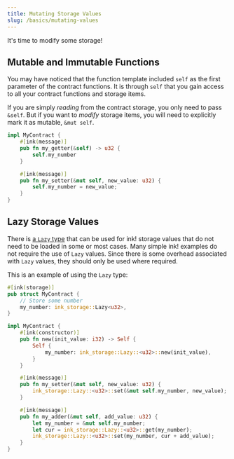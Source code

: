 ```yaml
---
title: Mutating Storage Values
slug: /basics/mutating-values
---
```


It's time to modify some storage!

## Mutable and Immutable Functions

You may have noticed that the function template included `self` as the first parameter of the
contract functions. It is through `self` that you gain access to all your contract functions and
storage items.

If you are simply _reading_ from the contract storage, you only need to pass `&self`. But if you want to _modify_ storage items, you will need to explicitly mark it as mutable, `&mut self`.

```rust
impl MyContract {
    #[ink(message)]
    pub fn my_getter(&self) -> u32 {
        self.my_number
    }

    #[ink(message)]
    pub fn my_setter(&mut self, new_value: u32) {
        self.my_number = new_value;
    }
}
```

## Lazy Storage Values

There is [a `Lazy` type](https://paritytech.github.io/ink/ink_storage/struct.Lazy.html) that can be
used for ink! storage values that do not need to be loaded in some or most cases. Many simple ink!
examples do not require the use of `Lazy` values. Since there is
some overhead associated with `Lazy` values, they should only be used where required.

This is an example of using the `Lazy` type:

```rust
#[ink(storage)]
pub struct MyContract {
    // Store some number
    my_number: ink_storage::Lazy<u32>,
}

impl MyContract {
    #[ink(constructor)]
    pub fn new(init_value: i32) -> Self {
        Self {
            my_number: ink_storage::Lazy::<u32>::new(init_value),
        }
    }

    #[ink(message)]
    pub fn my_setter(&mut self, new_value: u32) {
        ink_storage::Lazy::<u32>::set(&mut self.my_number, new_value);
    }

    #[ink(message)]
    pub fn my_adder(&mut self, add_value: u32) {
        let my_number = &mut self.my_number;
        let cur = ink_storage::Lazy::<u32>::get(my_number);
        ink_storage::Lazy::<u32>::set(my_number, cur + add_value);
    }
}
```

